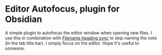 # Editor Autofocus, plugin for Obsidian

A simple plugin to autofocus the editor window when opening new files. I use this in combination with [Filename heading sync](https://github.com/dvcrn/obsidian-filename-heading-sync) to skip naming the note (in the tab title bar). I simply focus on the editor. Hope it's useful to someone.
